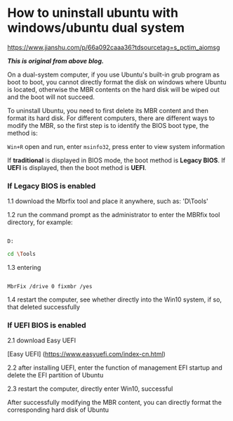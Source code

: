 # How to uninstall ubuntu with windows/ubuntu dual system



 https://www.jianshu.com/p/66a092caaa36?tdsourcetag=s_pctim_aiomsg 



***This is original from above blog.***



 On a dual-system computer, if you use Ubuntu's built-in grub program as boot to boot, you cannot directly format the disk on windows where Ubuntu is located, otherwise the MBR contents on the hard disk will be wiped out and the boot will not succeed. 



To uninstall Ubuntu, you need to first delete its MBR content and then format its hard disk. For different computers, there are different ways to modify the MBR, so the first step is to identify the BIOS boot type, the method is: 



`Win+R` open and run, enter `msinfo32`, press enter to view system information



If **traditional** is displayed in BIOS mode, the boot  method is **Legacy BIOS**. If **UEFI** is displayed, then the boot method is **UEFI**.



### If Legacy BIOS is enabled



1.1 download the Mbrfix tool and place it anywhere, such as: 'D\Tools\'



1.2 run the command prompt as the administrator to enter the MBRfix tool directory, for example:



```bash

D:

cd \Tools

```



1.3 entering



```undefined

MbrFix /drive 0 fixmbr /yes

```



1.4 restart the computer, see whether directly into the Win10 system, if so, that deleted successfully







### If UEFI BIOS is enabled



2.1 download Easy UEFI



[Easy UEFI] (https://www.easyuefi.com/index-cn.html)



2.2 after installing UEFI, enter the function of management EFI startup and delete the EFI partition of Ubuntu



2.3 restart the computer, directly enter Win10, successful







After successfully modifying the MBR content, you can directly format the corresponding hard disk of Ubuntu























